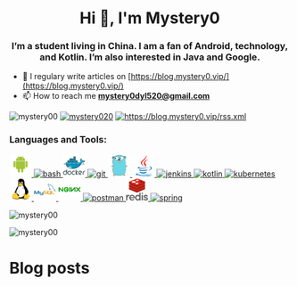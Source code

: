 <h1 align="center">Hi 👋, I'm Mystery0</h1>
<h3 align="center">I’m a student living in China. I am a fan of Android, technology, and Kotlin. I’m also interested in Java and Google.</h3>

- 📝 I regulary write articles on [https://blog.mystery0.vip/](https://blog.mystery0.vip/)
- 📫 How to reach me **mystery0dyl520@gmail.com**

<p>
<img src="https://komarev.com/ghpvc/?username=mystery00&label=Profile%20views&color=0e75b6&style=flat" alt="mystery00" />
<a href="https://twitter.com/mystery020" target="blank"><img src="https://raw.githubusercontent.com/rahuldkjain/github-profile-readme-generator/master/src/images/icons/Social/twitter.svg" alt="mystery020" height="30" width="40" /></a>
<a href="https://blog.mystery0.vip/rss.xml" target="blank"><img src="https://raw.githubusercontent.com/rahuldkjain/github-profile-readme-generator/master/src/images/icons/Social/rss.svg" alt="https://blog.mystery0.vip/rss.xml" height="30" width="40" /></a>
</p>

<h3>Languages and Tools:</h3>

<p> <a href="https://developer.android.com" target="_blank"> <img src="https://raw.githubusercontent.com/devicons/devicon/master/icons/android/android-original-wordmark.svg" alt="android" width="40" height="40"/> </a> <a href="https://www.gnu.org/software/bash/" target="_blank"> <img src="https://www.vectorlogo.zone/logos/gnu_bash/gnu_bash-icon.svg" alt="bash" width="40" height="40"/> </a> <a href="https://www.docker.com/" target="_blank"> <img src="https://raw.githubusercontent.com/devicons/devicon/master/icons/docker/docker-original-wordmark.svg" alt="docker" width="40" height="40"/> </a>  <a href="https://git-scm.com/" target="_blank"> <img src="https://www.vectorlogo.zone/logos/git-scm/git-scm-icon.svg" alt="git" width="40" height="40"/> </a> <a href="https://golang.org" target="_blank"> <img src="https://raw.githubusercontent.com/devicons/devicon/master/icons/go/go-original.svg" alt="go" width="40" height="40"/> </a><a href="https://www.java.com" target="_blank"> <img src="https://raw.githubusercontent.com/devicons/devicon/master/icons/java/java-original.svg" alt="java" width="40" height="40"/> </a> <a href="https://www.jenkins.io" target="_blank"> <img src="https://www.vectorlogo.zone/logos/jenkins/jenkins-icon.svg" alt="jenkins" width="40" height="40"/> </a><a href="https://kotlinlang.org" target="_blank"> <img src="https://www.vectorlogo.zone/logos/kotlinlang/kotlinlang-icon.svg" alt="kotlin" width="40" height="40"/> </a> <a href="https://kubernetes.io" target="_blank"> <img src="https://www.vectorlogo.zone/logos/kubernetes/kubernetes-icon.svg" alt="kubernetes" width="40" height="40"/> </a> <a href="https://www.linux.org/" target="_blank"> <img src="https://raw.githubusercontent.com/devicons/devicon/master/icons/linux/linux-original.svg" alt="linux" width="40" height="40"/> </a> <a href="https://www.mysql.com/" target="_blank"> <img src="https://raw.githubusercontent.com/devicons/devicon/master/icons/mysql/mysql-original-wordmark.svg" alt="mysql" width="40" height="40"/> </a> <a href="https://www.nginx.com" target="_blank"> <img src="https://raw.githubusercontent.com/devicons/devicon/master/icons/nginx/nginx-original.svg" alt="nginx" width="40" height="40"/> </a><a href="https://postman.com" target="_blank"> <img src="https://www.vectorlogo.zone/logos/getpostman/getpostman-icon.svg" alt="postman" width="40" height="40"/> </a> <a href="https://redis.io" target="_blank"> <img src="https://raw.githubusercontent.com/devicons/devicon/master/icons/redis/redis-original-wordmark.svg" alt="redis" width="40" height="40"/> </a> <a href="https://spring.io/" target="_blank"> <img src="https://www.vectorlogo.zone/logos/springio/springio-icon.svg" alt="spring" width="40" height="40"/> </a> </p>

<p><img src="https://github-readme-stats.vercel.app/api/top-langs?username=mystery00&show_icons=true&locale=cn&layout=compact" alt="mystery00" /></p>
<p><img src="https://github-readme-stats.vercel.app/api?username=mystery00&show_icons=true&locale=cn" alt="mystery00" /></p>

# Blog posts

<!-- BLOG-POST-LIST:START -->
<!-- BLOG-POST-LIST:END -->
